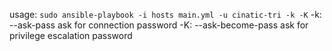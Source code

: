 usage: `sudo ansible-playbook -i hosts main.yml -u cinatic-tri -k -K`
-k: --ask-pass      ask for connection password
-K: --ask-become-pass ask for privilege escalation password
